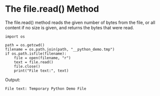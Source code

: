 # The file.read\(\) Method

The file.read\(\) method reads the given number of bytes from the file, or all content if no size is given, and returns the bytes that were read.

```
import os

path = os.getcwd()
filename = os.path.join(path, "__python_demo.tmp")
if os.path.isfile(filename):
    file = open(filename, "r")
    text = file.read()
    file.close()
    print("File text:", text)
```

Output:

```
File text: Temporary Python Demo File
```



